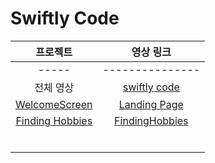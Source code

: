 # Swiftly Code

|              프로젝트               |                          영상 링크                           |
| :---------------------------------: | :----------------------------------------------------------: |
|                -----                |                       ---------------                        |
|              전체 영상              | [swiftly code](https://www.youtube.com/channel/UC5X2lhiDZ2GZlcjVi_1_-nQ) |
|   [WelcomeScreen](./WelcomScreen)   |         [Landing Page](https://youtu.be/pn8QKfjdphw)         |
| [Finding Hobbies](./FindingHobbies) |        [FindingHobbies](https://youtu.be/lMWIyG4M8jQ)        |
|                                     |                                                              |
|                                     |                                                              |
|                                     |                                                              |
|                                     |                                                              |
|                                     |                                                              |
|                                     |                                                              |

